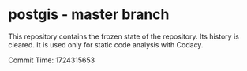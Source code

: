 # postgis - master branch

This repository contains the frozen state of the repository.
Its history is cleared. It is used only for static code
analysis with Codacy.

Commit Time: 1724315653